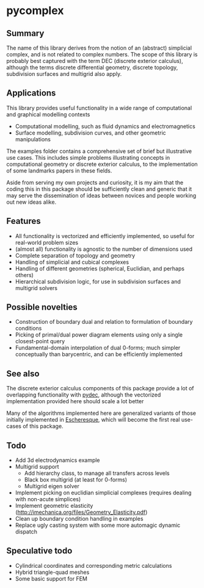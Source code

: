 pycomplex
=========

Summary
-------
The name of this library derives from the notion of an (abstract) simplicial complex, and is not related to complex numbers.
The scope of this library is probably best captured with the term DEC (discrete exterior calculus),
although the terms discrete differential geometry, discrete topology, subdivision surfaces and multigrid also apply.

Applications
------------
This library provides useful functionality in a wide range of computational and graphical modelling contexts
- Computational modelling, such as fluid dynamics and electromagnetics
- Surface modelling, subdivision curves, and other geometric manipulations

The examples folder contains a comprehensive set of brief but illustrative use cases.
This includes simple problems illustrating concepts in computational geometry or discrete exterior calculus,
to the implementation of some landmarks papers in these fields.

Aside from serving my own projects and curiosity, it is my aim that the coding this in this package should be sufficiently clean and generic
that it may serve the dissemination of ideas between novices and people working out new ideas alike.

Features
--------
- All functionality is vectorized and efficiently implemented, so useful for real-world problem sizes
- (almost all) functionality is agnostic to the number of dimensions used
- Complete separation of topology and geometry
- Handling of simplicial and cubical complexes
- Handling of different geometries (spherical, Euclidian, and perhaps others)
- Hierarchical subdivision logic, for use in subdivision surfaces and multigrid solvers

Possible novelties
------------------
- Construction of boundary dual and relation to formulation of boundary conditions
- Picking of primal/dual power diagram elements using only a single closest-point query
- Fundamental-domain interpolation of dual 0-forms; much simpler conceptually than barycentric, and can be efficiently implemented

See also
--------
The discrete exterior calculus components of this package provide a lot of overlapping functionality with <a href="https://github.com/hirani/pydec">pydec</a>,
although the vectorized implementation provided here should scale a lot better

Many of the algorithms implemented here are generalized variants of those initially implemented in <a href="https://github.com/EelcoHoogendoorn/Escheresque">Escheresque</a>,
which will become the first real use-cases of this package.

Todo
----
- Add 3d electrodynamics example
- Multigrid support
    - Add hierarchy class, to manage all transfers across levels
    - Black box multigrid (at least for 0-forms)
    - Multigrid eigen solver
- Implement picking on euclidian simplicial complexes (requires dealing with non-acute simplices)
- Implement geometric elasticity (http://imechanica.org/files/Geometry_Elasticity.pdf)
- Clean up boundary condition handling in examples
- Replace ugly casting system with some more automagic dynamic dispatch

Speculative todo
----------------
- Cylindrical coordinates and corresponding metric calculations
- Hybrid triangle-quad meshes
- Some basic support for FEM